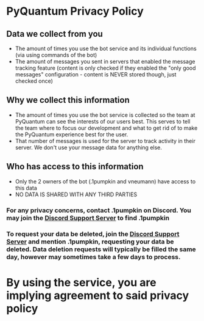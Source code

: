 # PyQuantum Privacy Policy

## Data we collect from you
- The amount of times you use the bot service and its individual functions (via using commands of the bot)
- The amount of messages you sent in servers that enabled the message tracking feature (content is only checked if they enabled the "only good messages" configuration - content is NEVER stored though, just checked once)

## Why we collect this information
- The amount of times you use the bot service is collected so the team at PyQuantum can see the interests of our users best. This serves to tell the team where to focus our development and what to get rid of to make the PyQuantum experience best for the user.
- That number of messages is used for the server to track activity in their server. We don't use your message data for anything else.

## Who has access to this information
- Only the 2 owners of the bot (.1pumpkin and vneumann) have access to this data
- NO DATA IS SHARED WITH ANY THIRD PARTIES

### For any privacy concerns, contact .1pumpkin on Discord. You may join the [Discord Support Server](https://discord.gg/GB4sxD4GG9) to find .1pumpkin
### To request your data be deleted, join the [Discord Support Server](https://discord.gg/GB4sxD4GG9) and mention .1pumpkin, requesting your data be deleted. Data deletion requests will typically be filled the same day, however may sometimes take a few days to process.

# By using the service, you are implying agreement to said privacy policy
